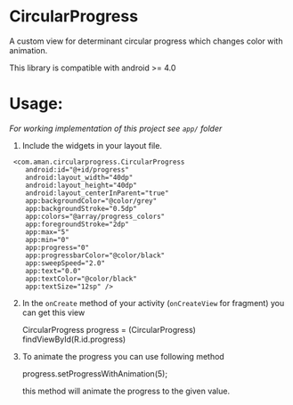 CircularProgress
===================

A custom view for determinant circular progress which changes color with animation.

This library is compatible with android >= 4.0

Usage:
=======

*For working implementation of this project see `app/` folder*

   1. Include the widgets in your layout file.
 
     <com.aman.circularprogress.CircularProgress
        android:id="@+id/progress"
        android:layout_width="40dp"
        android:layout_height="40dp"
        android:layout_centerInParent="true"
        app:backgroundColor="@color/grey"
        app:backgroundStroke="0.5dp"
        app:colors="@array/progress_colors"
        app:foregroundStroke="2dp"
        app:max="5"
        app:min="0"
        app:progress="0"
        app:progressbarColor="@color/black"
        app:sweepSpeed="2.0"
        app:text="0.0"
        app:textColor="@color/black"
        app:textSize="12sp" />

   2. In the `onCreate` method of your activity (`onCreateView` for fragment) you can get this view

       CircularProgress progress = (CircularProgress) findViewById(R.id.progress) 

   3. To animate the progress you can use following method
    
       progress.setProgressWithAnimation(5);

       this method will animate the progress to the given value.

